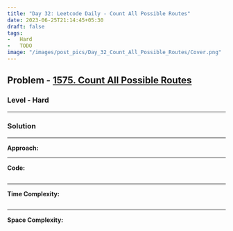 ```yaml
---
title: "Day 32: Leetcode Daily - Count All Possible Routes"
date: 2023-06-25T21:14:45+05:30
draft: false
tags:
-   Hard
-   TODO
image: "/images/post_pics/Day_32_Count_All_Possible_Routes/Cover.png"
---
```



## Problem - [1575. Count All Possible Routes](https://leetcode.com/problems/count-all-possible-routes/)

### Level - Hard
---

### Solution

---
**Approach:**


---

**Code:**

```java


```
---

**Time Complexity:**
```

```

---

**Space Complexity:**
```

```


